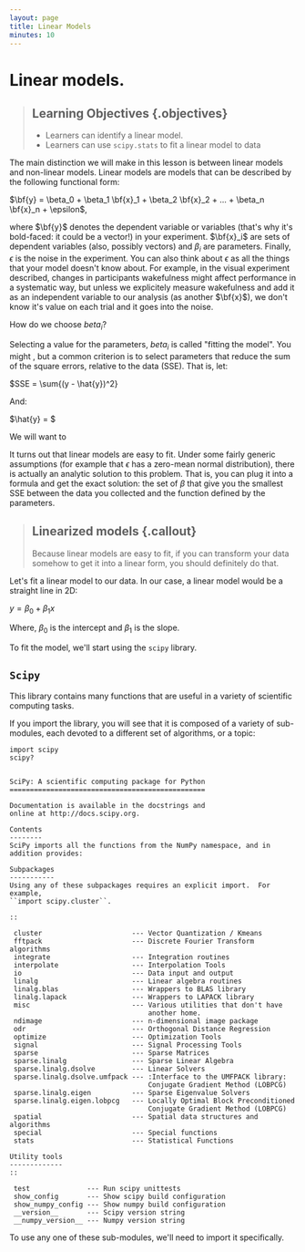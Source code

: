 ```yaml
---
layout: page
title: Linear Models
minutes: 10
---
```


# Linear models.

> ## Learning Objectives {.objectives}
>
> * Learners can identify a linear model.
> * Learners can use `scipy.stats` to fit a linear model to data

The main distinction we will make in this lesson is between linear models and
non-linear models. Linear models are models that can be described by the
following functional form:

$\bf{y} = \beta_0 + \beta_1 \bf{x}_1 + \beta_2 \bf{x}_2 + ... + \beta_n \bf{x}_n + \epsilon$,

where $\bf{y}$ denotes the dependent variable or variables (that's why it's
bold-faced: it could be a vector!) in your experiment. $\bf{x}_i$ are sets of
dependent variables (also, possibly vectors) and $\beta_i$ are parameters.
Finally, $\epsilon$ is the noise in the experiment. You can also think about
$\epsilon$ as all the things that your model doesn't know about. For example, in
the visual experiment described, changes in participants wakefulness might
affect performance in a systematic way, but unless we explicitely measure
wakefulness and add it as an independent variable to our analysis (as another
$\bf{x}$), we don't know it's value on each trial and it goes into the noise.

How do we choose $beta_i$?

Selecting a value for the parameters, $beta_i$ is called "fitting the model".
You might , but a common criterion is to select parameters that reduce the sum
of the square errors, relative to the data (SSE). That is, let:

$SSE = \sum{(y - \hat{y})^2}

And:

$\hat{y} = $

We will want to

It turns out that linear models are easy to fit. Under some fairly generic
assumptions (for example that $\epsilon$ has a zero-mean normal distribution),
there is actually an analytic solution to this problem. That is, you can plug it
into a formula and get the exact solution: the set of $\beta$ that give you the
smallest SSE between the data you collected and the function defined by the
parameters.

> ## Linearized models {.callout}
>  Because linear models are easy to fit, if you can transform your data somehow
>  to get it into a linear form, you should definitely do that.

Let's fit a linear model to our data. In our case, a linear model would
be a straight line in 2D:

$y = \beta_0 + \beta_1 x$

Where, $\beta_0$ is the intercept and $\beta_1$ is the slope.

To fit the model, we'll start using the `scipy` library.

## `Scipy`

This library contains many functions that are useful in a variety of scientific
computing tasks.

If you import the library, you will see that it is composed of a variety of
sub-modules, each devoted to a different set of algorithms, or a topic:


~~~ {.python}
import scipy
scipy?
~~~

~~~ {.output}

SciPy: A scientific computing package for Python
================================================

Documentation is available in the docstrings and
online at http://docs.scipy.org.

Contents
--------
SciPy imports all the functions from the NumPy namespace, and in
addition provides:

Subpackages
-----------
Using any of these subpackages requires an explicit import.  For example,
``import scipy.cluster``.

::

 cluster                      --- Vector Quantization / Kmeans
 fftpack                      --- Discrete Fourier Transform algorithms
 integrate                    --- Integration routines
 interpolate                  --- Interpolation Tools
 io                           --- Data input and output
 linalg                       --- Linear algebra routines
 linalg.blas                  --- Wrappers to BLAS library
 linalg.lapack                --- Wrappers to LAPACK library
 misc                         --- Various utilities that don't have
                                  another home.
 ndimage                      --- n-dimensional image package
 odr                          --- Orthogonal Distance Regression
 optimize                     --- Optimization Tools
 signal                       --- Signal Processing Tools
 sparse                       --- Sparse Matrices
 sparse.linalg                --- Sparse Linear Algebra
 sparse.linalg.dsolve         --- Linear Solvers
 sparse.linalg.dsolve.umfpack --- :Interface to the UMFPACK library:
                                  Conjugate Gradient Method (LOBPCG)
 sparse.linalg.eigen          --- Sparse Eigenvalue Solvers
 sparse.linalg.eigen.lobpcg   --- Locally Optimal Block Preconditioned
                                  Conjugate Gradient Method (LOBPCG)
 spatial                      --- Spatial data structures and algorithms
 special                      --- Special functions
 stats                        --- Statistical Functions

Utility tools
-------------
::

 test              --- Run scipy unittests
 show_config       --- Show scipy build configuration
 show_numpy_config --- Show numpy build configuration
 __version__       --- Scipy version string
 __numpy_version__ --- Numpy version string

~~~

To use any one of these sub-modules, we'll need to import it specifically. 
